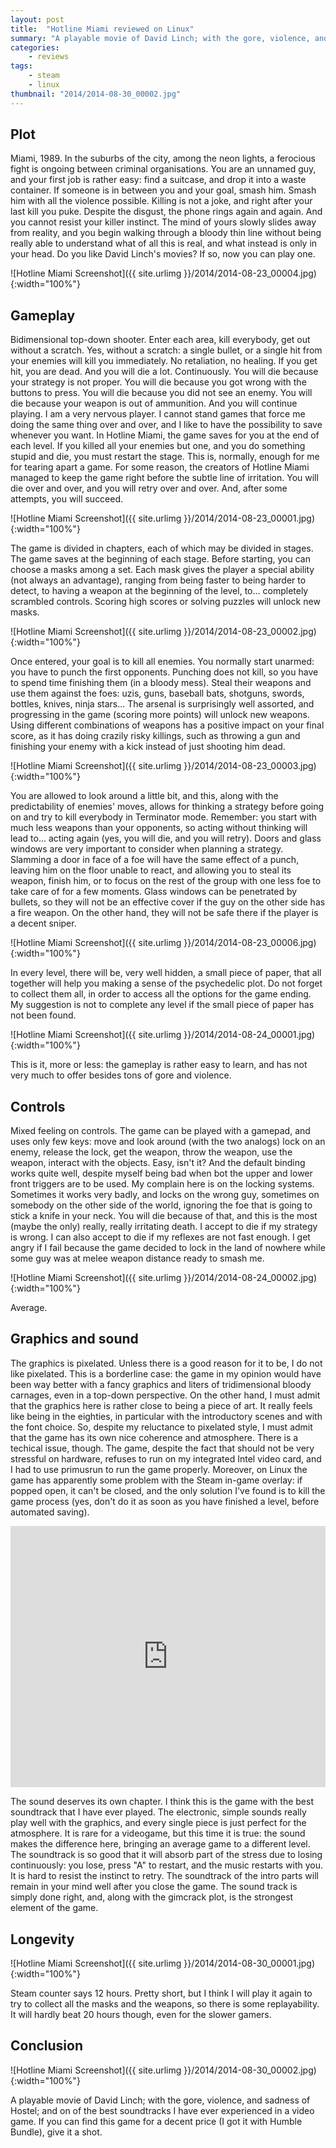 ```yaml
---
layout: post
title:  "Hotline Miami reviewed on Linux"
summary: "A playable movie of David Linch; with the gore, violence, and sadness of Hostel; and on of the best soundtracks I have ever experienced in a video game."
categories:
    - reviews
tags:
    - steam
    - linux
thumbnail: "2014/2014-08-30_00002.jpg"
---
```


## Plot

Miami, 1989. In the suburbs of the city, among the neon lights, a ferocious fight is ongoing between criminal organisations. You are an unnamed guy, and your first job is rather easy: find a suitcase, and drop it into a waste container. If someone is in between you and your goal, smash him. Smash him with all the violence possible. Killing is not a joke, and right after your last kill you puke. Despite the disgust, the phone rings again and again. And you cannot resist your killer instinct. The mind of yours slowly slides away from reality, and you begin walking through a bloody thin line without being really able to understand what of all this is real, and what instead is only in your head. Do you like David Linch's movies? If so, now you can play one.

![Hotline Miami Screenshot]({{ site.urlimg }}/2014/2014-08-23_00004.jpg){:width="100%"}

## Gameplay

Bidimensional top-down shooter. Enter each area, kill everybody, get out without a scratch. Yes, without a scratch: a single bullet, or a single hit from your enemies will kill you immediately. No retaliation, no healing. If you get hit, you are dead. And you will die a lot. Continuously. You will die because your strategy is not proper. You will die because you got wrong with the buttons to press. You will die because you did not see an enemy. You will die because your weapon is out of ammunition. And you will continue playing. I am a very nervous player. I cannot stand games that force me doing the same thing over and over, and I like to have the possibility to save whenever you want. In Hotline Miami, the game saves for you at the end of each level. If you killed all your enemies but one, and you do something stupid and die, you must restart the stage. This is, normally, enough for me for tearing apart a game. For some reason, the creators of Hotline Miami managed to keep the game right before the subtle line of irritation. You will die over and over, and you will retry over and over. And, after some attempts, you will succeed.

![Hotline Miami Screenshot]({{ site.urlimg }}/2014/2014-08-23_00001.jpg){:width="100%"}

The game is divided in chapters, each of which may be divided in stages. The game saves at the beginning of each stage. Before starting, you can choose a masks among a set. Each mask gives the player a special ability (not always an advantage), ranging from being faster to being harder to detect, to having a weapon at the beginning of the level, to... completely scrambled controls. Scoring high scores or solving puzzles will unlock new masks.

![Hotline Miami Screenshot]({{ site.urlimg }}/2014/2014-08-23_00002.jpg){:width="100%"}

Once entered, your goal is to kill all enemies. You normally start unarmed: you have to punch the first opponents. Punching does not kill, so you have to spend time finishing them (in a bloody mess). Steal their weapons and use them against the foes: uzis, guns, baseball bats, shotguns, swords, bottles, knives, ninja stars... The arsenal is surprisingly well assorted, and progressing in the game (scoring more points) will unlock new weapons. Using different combinations of weapons has a positive impact on your final score, as it has doing crazily risky killings, such as throwing a gun and finishing your enemy with a kick instead of just shooting him dead.

![Hotline Miami Screenshot]({{ site.urlimg }}/2014/2014-08-23_00003.jpg){:width="100%"}

You are allowed to look around a little bit, and this, along with the predictability of enemies' moves, allows for thinking a strategy before going on and try to kill everybody in Terminator mode. Remember: you start with much less weapons than your opponents, so acting without thinking will lead to... acting again (yes, you will die, and you will retry). Doors and glass windows are very important to consider when planning a strategy. Slamming a door in face of a foe will have the same effect of a punch, leaving him on the floor unable to react, and allowing you to steal its weapon, finish him, or to focus on the rest of the group with one less foe to take care of for a few moments. Glass windows can be penetrated by bullets, so they will not be an effective cover if the guy on the other side has a fire weapon. On the other hand, they will not be safe there if the player is a decent sniper.

![Hotline Miami Screenshot]({{ site.urlimg }}/2014/2014-08-23_00006.jpg){:width="100%"}

In every level, there will be, very well hidden, a small piece of paper, that all together will help you making a sense of the psychedelic plot. Do not forget to collect them all, in order to access all the options for the game ending. My suggestion is not to complete any level if the small piece of paper has not been found.

![Hotline Miami Screenshot]({{ site.urlimg }}/2014/2014-08-24_00001.jpg){:width="100%"}

This is it, more or less: the gameplay is rather easy to learn, and has not very much to offer besides tons of gore and violence.

## Controls

Mixed feeling on controls. The game can be played with a gamepad, and uses only few keys: move and look around (with the two analogs) lock on an enemy, release the lock, get the weapon, throw the weapon, use the weapon, interact with the objects. Easy, isn't it? And the default binding works quite well, despite myself being bad when bot the upper and lower front triggers are to be used. My complain here is on the locking systems. Sometimes it works very badly, and locks on the wrong guy, sometimes on somebody on the other side of the world, ignoring the foe that is going to stick a knife in your neck. You will die because of that, and this is the most (maybe the only) really, really irritating death. I accept to die if my strategy is wrong. I can also accept to die if my reflexes are not fast enough. I get angry if I fail because the game decided to lock in the land of nowhere while some guy was at melee weapon distance ready to smash me.

![Hotline Miami Screenshot]({{ site.urlimg }}/2014/2014-08-24_00002.jpg){:width="100%"}

Average.

## Graphics and sound

The graphics is pixelated. Unless there is a good reason for it to be, I do not like pixelated. This is a borderline case: the game in my opinion would have been way better with a fancy graphics and liters of tridimensional bloody carnages, even in a top-down perspective. On the other hand, I must admit that the graphics here is rather close to being a piece of art. It really feels like being in the eighties, in particular with the introductory scenes and with the font choice. So, despite my reluctance to pixelated style, I must admit that the game has its own nice coherence and atmosphere. There is a techical issue, though. The game, despite the fact that should not be very stressful on hardware, refuses to run on my integrated Intel video card, and I had to use primusrun to run the game properly. Moreover, on Linux the game has apparently some problem with the Steam in-game overlay: if popped open, it can't be closed, and the only solution I've found is to kill the game process (yes, don't do it as soon as you have finished a level, before automated saving).


<div style="position:relative;padding-top:83%;">
    <iframe
        style="position:absolute;top:0;left:0;width:100%;height:100%;"
        src="https://www.youtube.com/embed/oKD-MVfC9Ag"
        frameborder="0"
        allow="accelerometer; autoplay; encrypted-media; gyroscope; picture-in-picture"
        allowfullscreen>
    </iframe>
</div>

The sound deserves its own chapter. I think this is the game with the best soundtrack that I have ever played. The electronic, simple sounds really play well with the graphics, and every single piece is just perfect for the atmosphere. It is rare for a videogame, but this time it is true: the sound makes the difference here, bringing an average game to a different level. The soundtrack is so good that it will absorb part of the stress due to losing continuously: you lose, press "A" to restart, and the music restarts with you. It is hard to resist the instinct to retry. The soundtrack of the intro parts will remain in your mind well after you close the game. The sound track is simply done right, and, along with the gimcrack plot, is the strongest element of the game.

## Longevity

![Hotline Miami Screenshot]({{ site.urlimg }}/2014/2014-08-30_00001.jpg){:width="100%"}

Steam counter says 12 hours. Pretty short, but I think I will play it again to try to collect all the masks and the weapons, so there is some replayability. It will hardly beat 20 hours though, even for the slower gamers.

## Conclusion

![Hotline Miami Screenshot]({{ site.urlimg }}/2014/2014-08-30_00002.jpg){:width="100%"}

A playable movie of David Linch; with the gore, violence, and sadness of Hostel; and on of the best soundtracks I have ever experienced in a video game. If you can find this game for a decent price (I got it with Humble Bundle), give it a shot.

